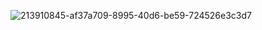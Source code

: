 ![213910845-af37a709-8995-40d6-be59-724526e3c3d7](https://github.com/user-attachments/assets/7a072ac0-9fc9-4cd2-99fb-a76d4c7e6b9f)
